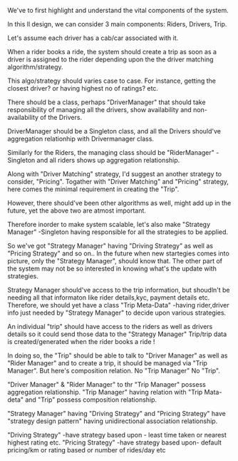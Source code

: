 We've to first highlight and understand the vital components of the system.

In this ll design, we can consider 3 main components: Riders, Drivers, Trip.

Let's assume each driver has a cab/car associated with it.

When a rider books a ride, the system should create a trip as soon as a driver is assigned to the rider
depending upon the the driver matching algorithm/strategy.

This algo/strategy should varies case to case. For instance, getting the closest driver? or having highest
no of ratings? etc.

There should be a class, perhaps "DriverManager" that should take responsibility of managing all the drivers, show availability and non-availability of the Drivers.

DriverManager should be a Singleton class, and all the Drivers should've aggregation relationhip with Drivermanager class.

Similarly for the Riders, the managing class should be "RiderManager" -Singleton and all riders shows up aggregation relationship.

Along with "Driver Matching" strategy, I'd suggest an another strategy to consider, "Pricing". Togather with "Driver Matching" and "Pricing" strategy, here comes the minimal requirement in creating the "Trip".

However, there should've been other algorithms as well, might add up in the future, yet the above two are atmost important.

Therefore inorder to make system scalable, let's also make "Strategy Manager" -Singleton having responsible for all the strategies to be applied.

So we've got "Strategy Manager"  having "Driving Strategy" as well as "Pricing Strategy" and so on..
In the future when new startegies comes into picture, only the "Strategy Manager", should know that. The other part of the system may not be so interested in knowing what's the update with strategies.


Strategy Manager should've access to the trip information, but shoudln't be needing all that informaton like rider details,kyc, payment details etc. Therefore, we should yet have a class "Trip Meta-Data" -having rider,driver info just needed by "Strategy Manager" to decide upon various strategies.

An individual "trip" should have access to the riders as well as drivers details so it could send those data to the "Strategy Manager"
Trip/trip data is created/generated when the rider books a ride !

In doing so, the "Trip" should be able to talk to "Driver Manager" as well as "Rider Manager" and to create a trip, it should be managed via "Trip Manager". But here's composition relation. No "Trip Manager" No "Trip".

"Driver Manager" & "Rider Manager" to thr "Trip Manager" possess aggregation relationship.
"Trip Manager" having relation with "Trip Mata-deta" and "Trip" possess composition relationship.


"Strategy Manager" having "Driving Strategy" and "Pricing Strategy" have "strategy design pattern" having unidirectional association relationship.

"Driving Strategy" -have strategy based upon - least time taken or nearest highest rating etc.
"Pricing Strategy" -have strategy based upon- default pricing/km or rating based or number of rides/day etc
